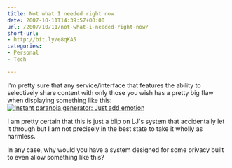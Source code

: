 ```yaml
---
title: Not what I needed right now
date: 2007-10-11T14:39:57+00:00
url: /2007/10/11/not-what-i-needed-right-now/
short-url:
- http://bit.ly/e8qKA5
categories:
- Personal
- Tech

---
```

<div class='microid-mailto+http:sha1:ece176b3e7ba0c92033b29e58b2e9443c8fd7c2b'>

I'm pretty sure that any service/interface that features the ability to selectively share content with only those you wish has a pretty big flaw when displaying something like this:<br /> <a href='http://www.cavort.org/wp-content/uploads/2007/10/lj-irritant.jpg' title='Instant paranoia generator: Just add emotion'><img src='http://www.cavort.org/wp-content/uploads/2007/10/lj-irritant.thumbnail.jpg' alt='Instant paranoia generator: Just add emotion' /></a>

I am pretty certain that this is just a blip on LJ's system that accidentally let it through but I am not precisely in the best state to take it wholly as harmless.

In any case, why would you have a system designed for some privacy built to even allow something like this?

